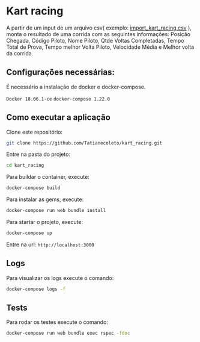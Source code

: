 # Kart racing
A partir de um input de um arquivo csv( exemplo: [import_kart_racing.csv](https://drive.google.com/file/d/1Jo3M7t0juzwkgNb_r7S7YbWtjMrdWB0i/view?usp=sharing "import_kart_racing.csv") ), monta o resultado de uma corrida com as seguintes informações: Posição Chegada, Código Piloto, Nome Piloto, Qtde Voltas Completadas, Tempo Total de Prova, Tempo melhor Volta Piloto, Velocidade Média e Melhor volta da corrida.

## Configurações necessárias:
É necessário a instalação de docker e docker-compose.

`Docker 18.06.1-ce`
`docker-compose 1.22.0`
## Como executar a aplicação

Clone este repositório:

```bash
git clone https://github.com/Tatianecoleto/kart_racing.git
```

Entre na pasta do projeto:
```bash
cd kart_racing
```

Para buildar o container, execute:
```bash
docker-compose build
```

Para instalar as gems, execute:
```bash
docker-compose run web bundle install
```

Para startar o projeto, execute:
```bash
docker-compose up
```
Entre na url:
`http://localhost:3000`

## Logs
Para visualizar os logs execute o comando:
```bash
docker-compose logs -f
```
## Tests
Para rodar os testes execute o comando:
```bash
docker-compose run web bundle exec rspec -fdoc
```